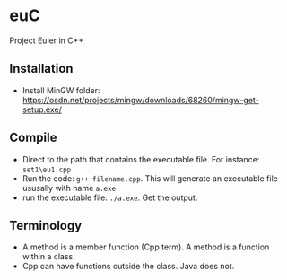 # euC
Project Euler in C++

## Installation

- Install MinGW folder: https://osdn.net/projects/mingw/downloads/68260/mingw-get-setup.exe/

## Compile

- Direct to the path that contains the executable file. For instance: `set1\eu1.cpp`
- Run the code: `g++ filename.cpp`. This will generate an executable file ususally with name `a.exe`
- run the executable file: `./a.exe`. Get the output.

## Terminology

- A method is a member function (Cpp term). A method is a function within a class.
- Cpp can have functions outside the class. Java does not.